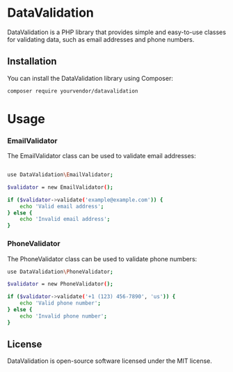 # DataValidation

DataValidation is a PHP library that provides simple and easy-to-use classes for validating data, such as email addresses and phone numbers.

## Installation

You can install the DataValidation library using Composer:

```bash
composer require yourvendor/datavalidation
```
# Usage

### EmailValidator
The EmailValidator class can be used to validate email addresses:

```bash

use DataValidation\EmailValidator;

$validator = new EmailValidator();

if ($validator->validate('example@example.com')) {
    echo 'Valid email address';
} else {
    echo 'Invalid email address';
}
```
### PhoneValidator
The PhoneValidator class can be used to validate phone numbers:

```bash
use DataValidation\PhoneValidator;

$validator = new PhoneValidator();

if ($validator->validate('+1 (123) 456-7890', 'us')) {
    echo 'Valid phone number';
} else {
    echo 'Invalid phone number';
}
```

## License
DataValidation is open-source software licensed under the MIT license.

